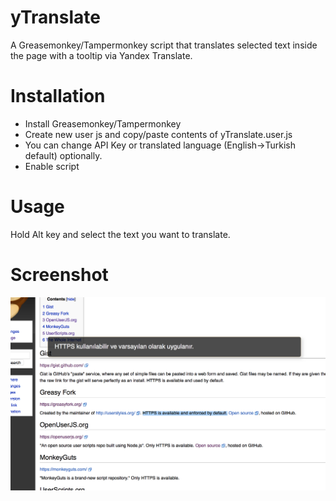 # yTranslate
A Greasemonkey/Tampermonkey script that translates selected text inside the page with a tooltip via Yandex Translate.

# Installation
- Install Greasemonkey/Tampermonkey
- Create new user js and copy/paste contents of  yTranslate.user.js 
- You can change API Key or translated language (English->Turkish default) optionally.
- Enable script

# Usage
Hold Alt key and select the text you want to translate.

# Screenshot

![yTranslate](https://github.com/faruktoptas/yTranslate/blob/master/screenshot.png?raw=true)